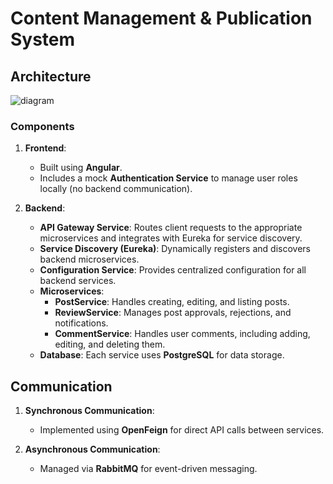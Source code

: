 # Content Management & Publication System

## Architecture


![diagram](https://github.com/user-attachments/assets/cb65cd76-7df3-49f9-9649-b1894d628a12)


### Components
1. **Frontend**:
   - Built using **Angular**.
   - Includes a mock **Authentication Service** to manage user roles locally (no backend communication).

2. **Backend**:
   - **API Gateway Service**: Routes client requests to the appropriate microservices and integrates with Eureka for service discovery.
   - **Service Discovery (Eureka)**: Dynamically registers and discovers backend microservices.
   - **Configuration Service**: Provides centralized configuration for all backend services.
   - **Microservices**:
     - **PostService**: Handles creating, editing, and listing posts.
     - **ReviewService**: Manages post approvals, rejections, and notifications.
     - **CommentService**: Handles user comments, including adding, editing, and deleting them.
   - **Database**: Each service uses **PostgreSQL** for data storage.


## Communication

1. **Synchronous Communication**:
   - Implemented using **OpenFeign** for direct API calls between services.

2. **Asynchronous Communication**:
   - Managed via **RabbitMQ** for event-driven messaging.

